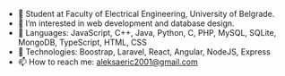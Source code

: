 - 👋 Student at Faculty of Electrical Engineering, University of Belgrade.
- 👀 I’m interested in web development and database design.
- 🌱 Languages: JavaScript, C++, Java, Python, C, PHP, MySQL, SQLite, MongoDB, TypeScript, HTML, CSS
- 🌱 Technologies: Boostrap, Laravel, React, Angular, NodeJS, Express
- 📫 How to reach me: aleksaeric2001@gmail.com

<!---
aleksae/aleksae is a ✨ special ✨ repository because its `README.md` (this file) appears on your GitHub profile.
You can click the Preview link to take a look at your changes.
--->
